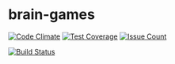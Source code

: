# brain-games

[![Code Climate](https://codeclimate.com/github/nbvehbq/project-lvl1-s89/badges/gpa.svg)](https://codeclimate.com/github/nbvehbq/project-lvl1-s89)
[![Test Coverage](https://codeclimate.com/github/nbvehbq/project-lvl1-s89/badges/coverage.svg)](https://codeclimate.com/github/nbvehbq/project-lvl1-s89/coverage)
[![Issue Count](https://codeclimate.com/github/nbvehbq/project-lvl1-s89/badges/issue_count.svg)](https://codeclimate.com/github/nbvehbq/project-lvl1-s89)

[![Build Status](https://travis-ci.org/nbvehbq/project-lvl1-s89.svg?branch=master)](https://travis-ci.org/nbvehbq/project-lvl1-s89)
